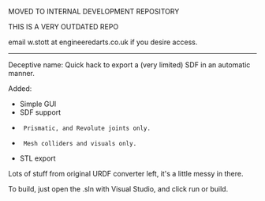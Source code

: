 MOVED TO INTERNAL DEVELOPMENT REPOSITORY

THIS IS A VERY OUTDATED REPO

email w.stott at engineeredarts.co.uk if you desire access.

-------------------------------------------------------------------------------------------

Deceptive name:
Quick hack to export a (very limited) SDF in an automatic manner.

Added:
* Simple GUI
* SDF support
*      Prismatic, and Revolute joints only.
*      Mesh colliders and visuals only.
* STL export

Lots of stuff from original URDF converter left, it's a little messy in there.

To build, just open the .sln with Visual Studio, and click run or build.
